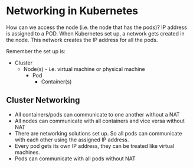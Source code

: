 # Networking in Kubernetes

How can we access the node (i.e. the node that has the pods)?
IP address is assigned to a POD.
When Kubernetes set up, a network gets created in the node. This network creates the IP address for all the pods.

Remember the set up is:

- Cluster
  - Node(s) - i.e. virtual machine or physical machine
    - Pod
      - Container(s)

## Cluster Networking

- All containers/pods can communicate to one another without a NAT
- All nodes can communicate with all containers and vice versa without NAT
- There are networking solutions set up. So all pods can communicate with each other using the assigned IP address.
- Every pod gets its own IP address, they can be treated like virtual machines.
- Pods can communicate with all pods without NAT
